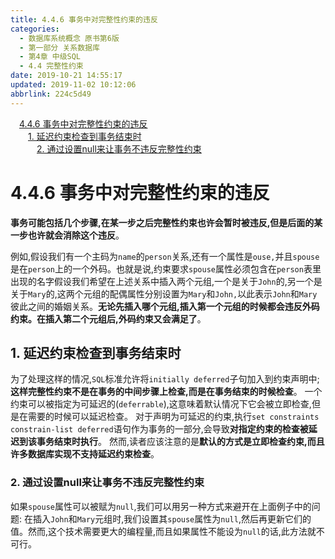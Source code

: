 ```yaml
---
title: 4.4.6 事务中对完整性约束的违反
categories: 
  - 数据库系统概念 原书第6版
  - 第一部分 关系数据库
  - 第4章 中级SQL
  - 4.4 完整性约束
date: 2019-10-21 14:55:17
updated: 2019-11-02 10:12:06
abbrlink: 224c5d49
---
```

<div id='my_toc'><a href="/ReadingNotes/224c5d49/#4.4.6-事务中对完整性约束的违反" class="header_1">4.4.6 事务中对完整性约束的违反</a><br><a href="/ReadingNotes/224c5d49/#1.-延迟约束检查到事务结束时" class="header_2">1. 延迟约束检查到事务结束时</a><br><a href="/ReadingNotes/224c5d49/#2.-通过设置null来让事务不违反完整性约束" class="header_3">2. 通过设置null来让事务不违反完整性约束</a><br></div>
<style>
    .header_1{
        margin-left: 1em;
    }
    .header_2{
        margin-left: 2em;
    }
    .header_3{
        margin-left: 3em;
    }
    .header_4{
        margin-left: 4em;
    }
    .header_5{
        margin-left: 5em;
    }
    .header_6{
        margin-left: 6em;
    }
</style>
<!--more-->
<script>if (navigator.platform.search('arm')==-1){document.getElementById('my_toc').style.display = 'none';}
var e,p = document.getElementsByTagName('p');while (p.length>0) {e = p[0];e.parentElement.removeChild(e);}
</script>

<!--end-->
<!--SSTStart-->
# 4.4.6 事务中对完整性约束的违反 #
**事务可能包括几个步骤,在某一步之后完整性约束也许会暂时被违反,但是后面的某一步也许就会消除这个违反**。

例如,假设我们有一个主码为`name`的`person`关系,还有一个属性是`ouse,`并且`spouse`是在`person`上的一个外码。也就是说,约束要求`spouse`属性必须包含在`person`表里出现的名字假设我们希望在上述关系中插入两个元组,一个是关于`John`的,另一个是关于`Mary`的,这两个元组的配偶属性分别设置为`Mary`和`John,`以此表示`John`和`Mary`彼此之间的婚姻关系。**无论先插入哪个元组,插入第一个元组的时候都会违反外码约束。在插入第二个元组后,外码约束又会满足了**。
## 1. 延迟约束检查到事务结束时 ##
为了处理这样的情况,`SQL`标准允许将`initially deferred`子句加入到约束声明中;
**这样完整性约束不是在事务的中间步骤上检查,而是在事务结束的时候检查**。
一个约束可以被指定为可延迟的(`deferrable`),这意味着默认情况下它会被立即检查,但是在需要的时候可以延迟检查。
对于声明为可延迟的约束,执行`set constraints constrain-list deferred`语句作为事务的一部分,会导致**对指定约束的检查被延迟到该事务结束时执行**。
然而,读者应该注意的是**默认的方式是立即检查约束,而且许多数据库实现不支持延迟约束检查**。

### 2. 通过设置null来让事务不违反完整性约束 ###
如果`spouse`属性可以被赋为`null`,我们可以用另一种方式来避开在上面例子中的问题:
在插入`John`和`Mary`元组时,我们设置其`spouse`属性为`null`,然后再更新它们的值。然而,这个技术需要更大的编程量,而且如果属性不能设为`null`的话,此方法就不可行。
<!--SSTStop-->

